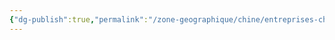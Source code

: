 ```yaml
---
{"dg-publish":true,"permalink":"/zone-geographique/chine/entreprises-chinoise/entreprises-cn/"}
---
```


